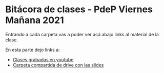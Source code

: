 # Bitácora de clases - PdeP Viernes Mañana 2021

Entrando a cada carpeta vas a poder ver acá abajo links al material de la clase.

En esta parte dejo links a:
- [Clases grabadas en youtube](https://www.youtube.com/playlist?list=PLtNpKebsJwW0snrK8w6mft2IL0YAvhJqN)
- [Carpeta compartida de drive con las slides](https://drive.google.com/drive/folders/1vksmuXaKL1621idHSS7bngVPHkaL0-Ho?usp=sharing)
